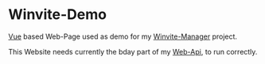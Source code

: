# Winvite-Demo
[Vue](https://vuejs.org/) based Web-Page used as demo for my [Winvite-Manager](https://github.com/EliasSchaut/Winvite-Manager) project.

This Website needs currently the bday part of my [Web-Api](https://github.com/EliasSchaut/Web-Api), to run correctly.
